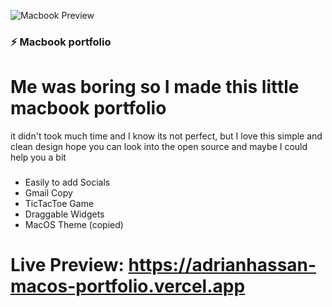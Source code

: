 
![Macbook Preview](https://github.com/adrian-on-github/portfolio-macOS-copy/blob/main/preview.png?raw=true)

### ⚡ Macbook portfolio

 <h1>Me was boring so I made this little macbook portfolio</h1>

<div align="start"> it didn't took much time and I know its not perfect, but I love this simple and clean design
  hope you can look into the open source and maybe I could help you a bit 

###

- Easily to add Socials
- Gmail Copy
- TicTacToe Game
- Draggable Widgets
- MacOS Theme (copied)
</div>

### <h1>Live Preview: https://adrianhassan-macos-portfolio.vercel.app</h1>
